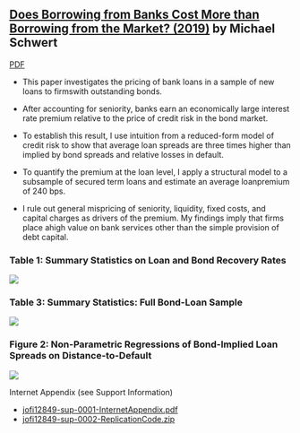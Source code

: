 ## [Does Borrowing from Banks Cost More than Borrowing from the Market? (2019)](https://memento.epfl.ch/public/upload/files/PaperSchwert.pdf) by Michael Schwert

[PDF](https://memento.epfl.ch/public/upload/files/PaperSchwert.pdf)

- This  paper  investigates  the  pricing  of  bank  loans  in  a  sample  of  new  loans  to  firmswith  outstanding  bonds.  

- After  accounting  for  seniority,  banks  earn  an  economically large interest rate premium relative to the price of credit risk in the bond market. 

- To establish this result, I use intuition from a reduced-form model of credit risk to show that average loan spreads are  three  times  higher  than  implied  by  bond  spreads and relative  losses in default.

- To  quantify  the  premium  at  the  loan  level,  I  apply  a structural model to a subsample of secured term loans and estimate an average loanpremium of 240 bps. 

- I rule out general mispricing of seniority, liquidity, fixed costs, and capital charges as drivers of the premium. My findings imply that firms place ahigh value on bank services other than the simple provision of debt capital.

### Table 1: Summary Statistics on Loan and Bond Recovery Rates
![](./image/schwert0.png)

### Table 3: Summary Statistics:  Full Bond-Loan Sample
![](./image/schwert1.png)

### Figure 2: Non-Parametric Regressions of Bond-Implied Loan Spreads on Distance-to-Default
![](./image/schwert2.png)

Internet Appendix (see Support Information) 

- [jofi12849-sup-0001-InternetAppendix.pdf][sup]
- [jofi12849-sup-0002-ReplicationCode.zip][sup]

[sup]: https://onlinelibrary.wiley.com/doi/abs/10.1111/jofi.12849